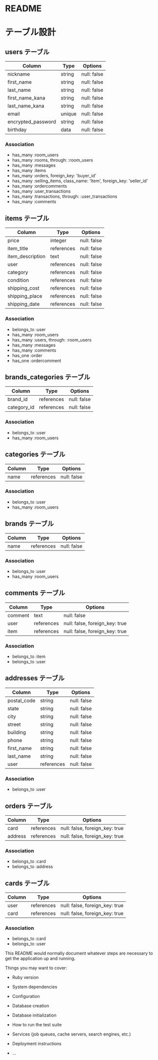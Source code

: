# README
# テーブル設計

## users テーブル

| Column             | Type       | Options     |
| ------------------ | ---------- | ----------- |
| nickname           |   string   | null: false |
| first_name         |   string   | null: false |
| last_name          |   string   | null: false |
| first_name_kana    |   string   | null: false |
| last_name_kana     |   string   | null: false |
| email              |   unique   | null: false |
| encrypted_password |   string   | null: false |
| birthday           |    data    | null: false |

### Association

- has_many :room_users
- has_many :rooms, through: :room_users
- has_many :messages
- has_many :items
- has_many :orders, foreign_key: 'buyer_id'
- has_many :selling_items, class_name: 'Item', foreign_key: 'seller_id'
- has_many :ordercomments
- has_many :user_transactions
- has_many :transactions, through: :user_transactions
- has_many :comments


## items テーブル

| Column           | Type       | Options     |
| ---------------- | ---------- | ----------- |
| price            |   integer  | null: false |
| item_title       | references | null: false |
| item_description |    text    | null: false |
| user             | references | null: false |
| category         | references | null: false |
| condition        | references | null: false |
| shipping_cost    | references | null: false |
| shipping_place   | references | null: false |
| shipping_date    | references | null: false |

### Association

- belongs_to :user
- has_many :room_users
- has_many :users, through: :room_users
- has_many :messages
- has_many :comments
- has_one :order
- has_one :ordercomment


## brands_categories テーブル

| Column           | Type       | Options     |
| ---------------- | ---------- | ----------- |
| brand_id         | references | null: false |
| category_id      | references | null: false |

### Association

- belongs_to :user
- has_many :room_users


## categories テーブル

| Column           | Type       | Options     |
| ---------------- | ---------- | ----------- |
| name             | references | null: false |

### Association

- belongs_to :user
- has_many :room_users


## brands テーブル

| Column           | Type       | Options     |
| ---------------- | ---------- | ----------- |
| name             | references | null: false |

### Association

- belongs_to :user
- has_many :room_users


## comments テーブル

| Column   | Type       | Options                        |
| -------- | ---------- | ------------------------------ |
| comment  |    text    | null: false                    |
| user     | references | null: false, foreign_key: true |
| item     | references | null: false, foreign_key: true |

### Association

- belongs_to :item
- belongs_to :user


## addresses テーブル

| Column      | Type       | Options     |
| ----------- | ---------- | ----------- |
| postal_code | string     | null: false |
| state       | string     | null: false |
| city        | string     | null: false |
| street      | string     | null: false |
| building    | string     | null: false |
| phone       | string     | null: false |
| first_name  | string     | null: false |
| last_name   | string     | null: false |
| user        | references | null: false |


### Association

- belongs_to :user

## orders テーブル

| Column    | Type       | Options                        |
| --------- | ---------- | ------------------------------ |
| card      | references | null: false, foreign_key: true |
| address   | references | null: false, foreign_key: true |

### Association

- belongs_to :card
- belongs_to :address


## cards テーブル

| Column   | Type       | Options                        |
| -------- | ---------- | ------------------------------ |
| user     | references | null: false, foreign_key: true |
| card     | references | null: false, foreign_key: true |

### Association

- belongs_to :card
- belongs_to :user

This README would normally document whatever steps are necessary to get the
application up and running.

Things you may want to cover:

* Ruby version

* System dependencies

* Configuration

* Database creation

* Database initialization

* How to run the test suite

* Services (job queues, cache servers, search engines, etc.)

* Deployment instructions

* ...
